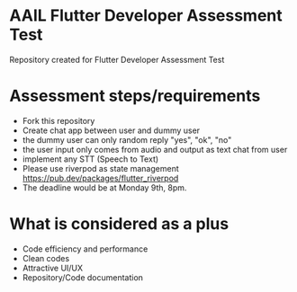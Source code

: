 # AAIL Flutter Developer Assessment Test
Repository created for Flutter Developer Assessment Test

# Assessment steps/requirements
- Fork this repository
- Create chat app between user and dummy user
- the dummy user can only random reply "yes", "ok", "no"
- the user input only comes from audio and output as text chat from user
- implement any STT (Speech to Text)
- Please use riverpod as state management https://pub.dev/packages/flutter_riverpod
- The deadline would be at Monday 9th, 8pm.

# What is considered as a plus
- Code efficiency and performance
- Clean codes
- Attractive UI/UX
- Repository/Code documentation


